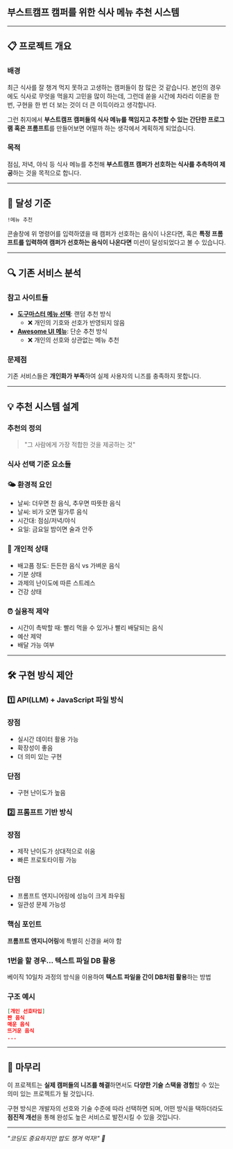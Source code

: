 ## 부스트캠프 캠퍼를 위한 식사 메뉴 추천 시스템

---

## 📋 프로젝트 개요

### 배경

최근 식사를 잘 챙겨 먹지 못하고 고생하는 캠퍼들이 참 많은 것 같습니다. 본인의 경우에도 식사로 무엇을 먹을지 고민을 많이 하는데, 그런데 쏟을 시간에 차라리 이론을 한 번, 구현을 한 번 더 보는 것이 더 큰 이득이라고 생각합니다.

그런 취지에서 **부스트캠프 캠퍼들의 식사 메뉴를 책임지고 추천할 수 있는 간단한 프로그램 혹은 프롬프트**를 만들어보면 어떨까 하는 생각에서 계획하게 되었습니다.

### 목적

점심, 저녁, 야식 등 식사 메뉴를 추천해 **부스트캠프 캠퍼가 선호하는 식사를 추측하여 제공**하는 것을 목적으로 합니다.

---

## 🎯 달성 기준

```bash
!메뉴 추천

```

콘솔창에 위 명령어를 입력하였을 때 캠퍼가 선호하는 음식이 나온다면, 혹은 **특정 프롬프트를 입력하여 캠퍼가 선호하는 음식이 나온다면** 미션이 달성되었다고 볼 수 있습니다.

---

## 🔍 기존 서비스 분석

### 참고 사이트들

- [**도구마스터 메뉴 선택**](https://www.dogumaster.com/select/menu): 랜덤 추천 방식
    - ❌ 개인의 기호와 선호가 반영되지 않음
- [**Awesome UI 메뉴**](https://awesome-ui.netlify.app/menu/): 단순 추천 방식
    - ❌ 개인의 선호와 상관없는 메뉴 추천

### 문제점

기존 서비스들은 **개인화가 부족**하여 실제 사용자의 니즈를 충족하지 못합니다.

---

## 💡 추천 시스템 설계

### 추천의 정의

> "그 사람에게 가장 적합한 것을 제공하는 것"
> 

### 식사 선택 기준 요소들

### 🌤️ **환경적 요인**

- 날씨: 더우면 찬 음식, 추우면 따뜻한 음식
- 날씨: 비가 오면 밀가루 음식
- 시간대: 점심/저녁/야식
- 요일: 금요일 밤이면 술과 안주

### 🧘 **개인적 상태**

- 배고픔 정도: 든든한 음식 vs 가벼운 음식
- 기분 상태
- 과제의 난이도에 따른 스트레스
- 건강 상태

### ⏰ **실용적 제약**

- 시간이 촉박할 때: 빨리 먹을 수 있거나 빨리 배달되는 음식
- 예산 제약
- 배달 가능 여부

---

## 🛠️ 구현 방식 제안

### 1️⃣ **API(LLM) + JavaScript 파일 방식**

### 장점

- 실시간 데이터 활용 가능
- 확장성이 좋음
- 더 의미 있는 구현

### 단점

- 구현 난이도가 높음

### 2️⃣ **프롬프트 기반 방식**

### 장점

- 제작 난이도가 상대적으로 쉬움
- 빠른 프로토타이핑 가능

### 단점

- 프롬프트 엔지니어링에 성능이 크게 좌우됨
- 일관성 문제 가능성

### 핵심 포인트

**프롬프트 엔지니어링**에 특별히 신경을 써야 함

### **1번을 할 경우… 텍스트 파일 DB 활용**

베이직 10일차 과정의 방식을 이용하여 **텍스트 파일을 간이 DB처럼 활용**하는 방법

### 구조 예시

```json
[개인 선호타입]
짠 음식
매운 음식
뜨거운 음식
...
```

---

## 📝 마무리

이 프로젝트는 **실제 캠퍼들의 니즈를 해결**하면서도 **다양한 기술 스택을 경험**할 수 있는 의미 있는 프로젝트가 될 것입니다.

구현 방식은 개발자의 선호와 기술 수준에 따라 선택하면 되며, 어떤 방식을 택하더라도 **점진적 개선**을 통해 완성도 높은 서비스로 발전시킬 수 있을 것입니다.

---

*"코딩도 중요하지만 밥도 챙겨 먹자!" 🍚*
